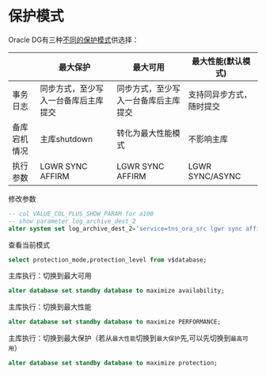 # 保护模式

Oracle DG有三种[不同的保护模式](https://www.cndba.cn/dave/article/2996 "不同的保护模式")供选择：

|        | 最大保护               | 最大可用               | 最大性能(默认模式)      |
| ------ | ------------------ | ------------------ | --------------- |
| 事务日志   | 同步方式，至少写入一台备库后主库提交 | 同步方式，至少写入一台备库后主库提交 | 支持同异步方式，随时提交    |
| 备库宕机情况 | 主库shutdown         | 转化为最大性能模式          | 不影响主库           |
| 执行参数   | LGWR SYNC AFFIRM   | LGWR SYNC AFFIRM   | LGWR SYNC/ASYNC |

修改参数

```sql
-- col VALUE_COL_PLUS_SHOW_PARAM for a100
-- show parameter log_archive_dest_2
alter system set log_archive_dest_2='service=tns_ora_src lgwr sync affirm valid_for=(online_logfiles,primary_role) db_unique_name=ora_src'
```

查看当前模式

```sql
select protection_mode,protection_level from v$database;
```

主库执行：切换到最大可用

```sql
alter database set standby database to maximize availability;
```

主库执行：切换到最大性能

```sql
alter database set standby database to maximize PERFORMANCE;
```

主库执行：切换到最大保护（若从`最大性能`切换到`最大保护`先,可以先切换到`最高可用`）

```sql
alter database set standby database to maximize protection;
```
